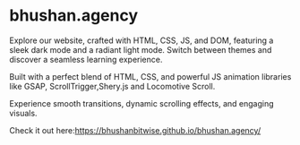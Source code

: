 ﻿# bhushan.agency


Explore our website, crafted with HTML, CSS, JS, and DOM, featuring a sleek dark mode and a radiant light mode. Switch between themes and discover a seamless learning experience.

Built with a perfect blend of HTML, CSS, and powerful JS animation libraries like GSAP, ScrollTrigger,Shery.js and Locomotive Scroll.

Experience smooth transitions, dynamic scrolling effects, and engaging visuals.

Check it out here:https://bhushanbitwise.github.io/bhushan.agency/